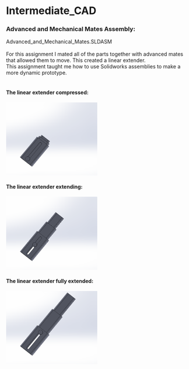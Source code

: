 # Intermediate_CAD

### Advanced and Mechanical Mates Assembly:
Advanced_and_Mechanical_Mates.SLDASM <br /> 
<br />
For this assignment I mated all of the parts together with advanced mates that allowed them to move. This created a linear extender.<br />
This assignment taught me how to use Solidworks assemblies to make a more dynamic prototype.<br />
<br />

#### The linear extender compressed:
<img src="Images/Advanced_And_Mechanical_Mates_A.PNG" width="250" height="200" alt="Photo of 3 cats">

#### The linear extender extending:
<img src="Images/Advanced_And_Mechanical_Mates_B.PNG" width="250" height="200" alt="Photo of 3 cats">

#### The linear extender fully extended:
<img src="Images/Advanced_And_Mechanical_Mates_C.PNG" width="250" height="200" alt="Photo of 3 cats">




